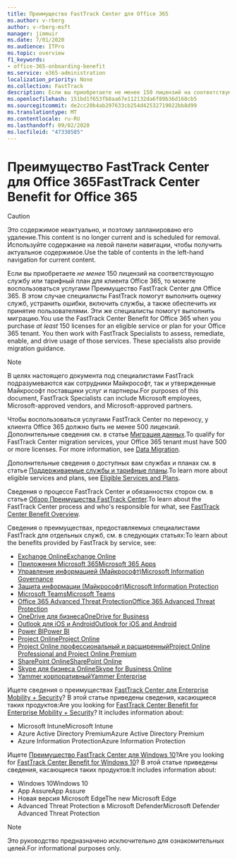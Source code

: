 ```yaml
---
title: Преимущество FastTrack Center для Office 365
ms.author: v-rberg
author: v-rberg-msft
manager: jimmuir
ms.date: 7/01/2020
ms.audience: ITPro
ms.topic: overview
f1_keywords:
- office-365-onboarding-benefit
ms.service: o365-administration
localization_priority: None
ms.collection: FastTrack
description: Если вы приобретаете не менее 150 лицензий на соответствующую службу или тарифный план для клиента Office 365, то можете воспользоваться услугами Преимущество FastTrack Center для Office 365. В этом случае специалисты FastTrack помогут выполнить оценку служб, устранить ошибки, включить службы, а также обеспечить их принятие пользователями. Эти же специалисты помогут выполнить миграцию.
ms.openlocfilehash: 151bd1f653fb8aa67e112132da6f89b36d168cb5
ms.sourcegitcommit: de2cc20b4ab297633cb254d42532719022bb8d99
ms.translationtype: MT
ms.contentlocale: ru-RU
ms.lasthandoff: 09/02/2020
ms.locfileid: "47338585"
---
```

# <a name="fasttrack-center-benefit-for-office-365"></a><span data-ttu-id="d2cbe-105">Преимущество FastTrack Center для Office 365</span><span class="sxs-lookup"><span data-stu-id="d2cbe-105">FastTrack Center Benefit for Office 365</span></span>

> [!CAUTION]
> <span data-ttu-id="d2cbe-106">Это содержимое неактуально, и поэтому запланировано его удаление.</span><span class="sxs-lookup"><span data-stu-id="d2cbe-106">This content is no longer current and is scheduled for removal.</span></span> <span data-ttu-id="d2cbe-107">Используйте содержание на левой панели навигации, чтобы получить актуальное содержимое.</span><span class="sxs-lookup"><span data-stu-id="d2cbe-107">Use the table of contents in the left-hand navigation for current content.</span></span>

<span data-ttu-id="d2cbe-p103">Если вы приобретаете *не менее* 150 лицензий на соответствующую службу или тарифный план для клиента Office 365, то можете воспользоваться услугами Преимущество FastTrack Center для Office 365. В этом случае специалисты FastTrack помогут выполнить оценку служб, устранить ошибки, включить службы, а также обеспечить их принятие пользователями. Эти же специалисты помогут выполнить миграцию.</span><span class="sxs-lookup"><span data-stu-id="d2cbe-p103">You use the FastTrack Center Benefit for Office 365 when you purchase  *at least*  150 licenses for an eligible service or plan for your Office 365 tenant. You then work with FastTrack Specialists to assess, remediate, enable, and drive usage of those services. These specialists also provide migration guidance.</span></span> 
  
> [!NOTE]
> <span data-ttu-id="d2cbe-111">В целях настоящего документа под специалистами FastTrack подразумеваются как сотрудники Майкрософт, так и утвержденные Майкрософт поставщики услуг и партнеры.</span><span class="sxs-lookup"><span data-stu-id="d2cbe-111">For purposes of this document, FastTrack Specialists can include Microsoft employees, Microsoft-approved vendors, and Microsoft-approved partners.</span></span> 
  
<span data-ttu-id="d2cbe-p104">Чтобы воспользоваться услугами FastTrack Center по переносу, у клиента Office 365 должно быть не менее 500 лицензий. Дополнительные сведения см. в статье [Миграция данных](O365-data-migration.md).</span><span class="sxs-lookup"><span data-stu-id="d2cbe-p104">To qualify for FastTrack Center migration services, your Office 365 tenant must have 500 or more licenses. For more information, see [Data Migration](O365-data-migration.md).</span></span>
  
<span data-ttu-id="d2cbe-114">Дополнительные сведения о доступных вам службах и планах см. в статье [Поддерживаемые службы и тарифные планы](M365-eligible-services-and-plans.md).</span><span class="sxs-lookup"><span data-stu-id="d2cbe-114">To learn more about eligible services and plans, see [Eligible Services and Plans](M365-eligible-services-and-plans.md).</span></span>
  
<span data-ttu-id="d2cbe-115">Сведения о процессе FastTrack Center и обязанностях сторон см. в статье [Обзор Преимущества FastTrack Center](O365-fasttrack-benefit-overview.md).</span><span class="sxs-lookup"><span data-stu-id="d2cbe-115">To learn about the FastTrack Center process and who's responsible for what, see [FastTrack Center Benefit Overview](O365-fasttrack-benefit-overview.md).</span></span>

<span data-ttu-id="d2cbe-116">Сведения о преимуществах, предоставляемых специалистами FastTrack для отдельных служб, см. в следующих статьях:</span><span class="sxs-lookup"><span data-stu-id="d2cbe-116">To learn about the benefits provided by FastTrack by service, see:</span></span>

- [<span data-ttu-id="d2cbe-117">Exchange Online</span><span class="sxs-lookup"><span data-stu-id="d2cbe-117">Exchange Online</span></span>](O365-fasttrack-responsibilities.md#exchange-online)
- [<span data-ttu-id="d2cbe-118">Приложения Microsoft 365</span><span class="sxs-lookup"><span data-stu-id="d2cbe-118">Microsoft 365 Apps</span></span>](O365-fasttrack-responsibilities.md#microsoft-365-apps)
- [<span data-ttu-id="d2cbe-119">Управление информацией (Майкрософт)</span><span class="sxs-lookup"><span data-stu-id="d2cbe-119">Microsoft Information Governance</span></span>](O365-fasttrack-responsibilities.md#microsoft-information-governance)
- [<span data-ttu-id="d2cbe-120">Защита информации (Майкрософт)</span><span class="sxs-lookup"><span data-stu-id="d2cbe-120">Microsoft Information Protection</span></span>](O365-fasttrack-responsibilities.md#microsoft-information-protection)
- [<span data-ttu-id="d2cbe-121">Microsoft Teams</span><span class="sxs-lookup"><span data-stu-id="d2cbe-121">Microsoft Teams</span></span>](O365-fasttrack-responsibilities.md#microsoft-teams)
- [<span data-ttu-id="d2cbe-122">Office 365 Advanced Threat Protection</span><span class="sxs-lookup"><span data-stu-id="d2cbe-122">Office 365 Advanced Threat Protection</span></span>](O365-fasttrack-responsibilities.md#office-365-advanced-threat-protection)
- [<span data-ttu-id="d2cbe-123">OneDrive для бизнеса</span><span class="sxs-lookup"><span data-stu-id="d2cbe-123">OneDrive for Business</span></span>](O365-fasttrack-responsibilities.md#onedrive-for-business)
- [<span data-ttu-id="d2cbe-124">Outlook для iOS и Android</span><span class="sxs-lookup"><span data-stu-id="d2cbe-124">Outlook for iOS and Android</span></span>](O365-fasttrack-responsibilities.md#outlook-for-ios-and-android)
- [<span data-ttu-id="d2cbe-125">Power BI</span><span class="sxs-lookup"><span data-stu-id="d2cbe-125">Power BI</span></span>](O365-fasttrack-responsibilities.md#power-bi)
- [<span data-ttu-id="d2cbe-126">Project Online</span><span class="sxs-lookup"><span data-stu-id="d2cbe-126">Project Online</span></span>](O365-fasttrack-responsibilities.md#project-online)
- [<span data-ttu-id="d2cbe-127">Project Online профессиональный и расширенный</span><span class="sxs-lookup"><span data-stu-id="d2cbe-127">Project Online Professional and Project Online Premium</span></span>](O365-fasttrack-responsibilities.md#project-online-professional-and-project-online-premium)
- [<span data-ttu-id="d2cbe-128">SharePoint Online</span><span class="sxs-lookup"><span data-stu-id="d2cbe-128">SharePoint Online</span></span>](O365-fasttrack-responsibilities.md#sharepoint-online)
- [<span data-ttu-id="d2cbe-129">Skype для бизнеса Online</span><span class="sxs-lookup"><span data-stu-id="d2cbe-129">Skype for Business Online</span></span>](O365-fasttrack-responsibilities.md#skype-for-business-online)
- [<span data-ttu-id="d2cbe-130">Yammer корпоративный</span><span class="sxs-lookup"><span data-stu-id="d2cbe-130">Yammer Enterprise</span></span>](O365-fasttrack-responsibilities.md#yammer-enterprise)
  
<span data-ttu-id="d2cbe-p105">Ищете сведения о преимуществах [FastTrack Center для Enterprise Mobility + Security](EMS-fasttrack-benefit-for-EMS.md)? В этой статье приведены сведения, касающиеся таких продуктов:</span><span class="sxs-lookup"><span data-stu-id="d2cbe-p105">Are you looking for [FastTrack Center Benefit for Enterprise Mobility + Security](EMS-fasttrack-benefit-for-EMS.md)? It includes information about:</span></span>
  
- <span data-ttu-id="d2cbe-133">Microsoft Intune</span><span class="sxs-lookup"><span data-stu-id="d2cbe-133">Microsoft Intune</span></span>
- <span data-ttu-id="d2cbe-134">Azure Active Directory Premium</span><span class="sxs-lookup"><span data-stu-id="d2cbe-134">Azure Active Directory Premium</span></span> 
- <span data-ttu-id="d2cbe-135">Azure Information Protection</span><span class="sxs-lookup"><span data-stu-id="d2cbe-135">Azure Information Protection</span></span>

<span data-ttu-id="d2cbe-136">Ищете [Преимущество FastTrack Center для Windows 10](Win-10-fasttrack-benefit-for-Windows-10.md)?</span><span class="sxs-lookup"><span data-stu-id="d2cbe-136">Are you looking for [FastTrack Center Benefit for Windows 10](Win-10-fasttrack-benefit-for-Windows-10.md)?</span></span> <span data-ttu-id="d2cbe-137">В этой статье приведены сведения, касающиеся таких продуктов:</span><span class="sxs-lookup"><span data-stu-id="d2cbe-137">It includes information about:</span></span>

- <span data-ttu-id="d2cbe-138">Windows 10</span><span class="sxs-lookup"><span data-stu-id="d2cbe-138">Windows 10</span></span>
- <span data-ttu-id="d2cbe-139">App Assure</span><span class="sxs-lookup"><span data-stu-id="d2cbe-139">App Assure</span></span>
- <span data-ttu-id="d2cbe-140">Новая версия Microsoft Edge</span><span class="sxs-lookup"><span data-stu-id="d2cbe-140">The new Microsoft Edge</span></span>
- <span data-ttu-id="d2cbe-141">Advanced Threat Protection в Microsoft Defender</span><span class="sxs-lookup"><span data-stu-id="d2cbe-141">Microsoft Defender Advanced Threat Protection</span></span>
    
> [!NOTE]
> <span data-ttu-id="d2cbe-142">Это руководство предназначено исключительно для ознакомительных целей.</span><span class="sxs-lookup"><span data-stu-id="d2cbe-142">For informational purposes only.</span></span> 

